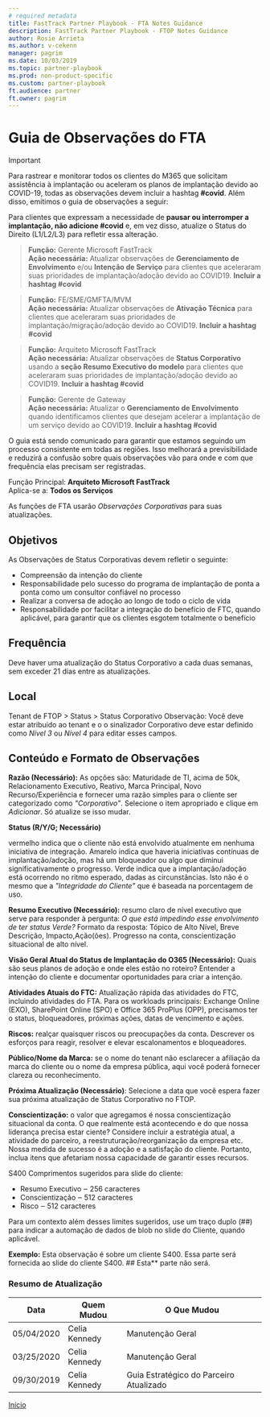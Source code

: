 ```yaml
---  
# required metadata  
title: FastTrack Partner Playbook - FTA Notes Guidance 
description: FastTrack Partner Playbook - FTOP Notes Guidance 
author: Rosie Arrieta
ms.author: v-cekenn
manager: pagrim
ms.date: 10/03/2019  
ms.topic: partner-playbook  
ms.prod: non-product-specific
ms.custom: partner-playbook  
ft.audience: partner
ft.owner: pagrim
--- 
```


# Guia de Observações do FTA

> [!IMPORTANT]
> Para rastrear e monitorar todos os clientes do M365 que solicitam assistência à implantação ou aceleram os planos de implantação devido ao COVID-19, todas as observações devem incluir a hashtag **#covid**. Além disso, emitimos o guia de observações a seguir:  
>
> Para clientes que expressam a necessidade de **pausar ou interromper a implantação, não adicione #covid** e, em vez disso, atualize o Status do Direito (L1/L2/L3) para refletir essa alteração.  

>**Função:** Gerente Microsoft FastTrack  
>**Ação necessária:** Atualizar observações de **Gerenciamento de Envolvimento** e/ou **Intenção de Serviço** para clientes que aceleraram suas prioridades de implantação/adoção devido ao COVID19. **Incluir a hashtag #covid**  

>**Função:** FE/SME/GMFTA/MVM  
>**Ação necessária:** Atualizar observações de **Ativação Técnica** para clientes que aceleraram suas prioridades de implantação/migração/adoção devido ao COVID19. **Incluir a hashtag #covid**  

>**Função:** Arquiteto Microsoft FastTrack  
>**Ação necessária:** Atualizar observações de **Status Corporativo** usando a **seção Resumo Executivo do modelo** para clientes que aceleraram suas prioridades de implantação/adoção devido ao COVID19. **Incluir a hashtag #covid**  

>**Função:** Gerente de Gateway  
>**Ação necessária:** Atualizar o **Gerenciamento de Envolvimento** quando identificamos clientes que desejam acelerar a implantação de um serviço devido ao COVID19. **Incluir a hashtag #covid**

O guia está sendo comunicado para garantir que estamos seguindo um processo consistente em todas as regiões. Isso melhorará a previsibilidade e reduzirá a confusão sobre quais observações vão para onde e com que frequência elas precisam ser registradas.

Função Principal: **Arquiteto Microsoft FastTrack**  
Aplica-se a: **Todos os Serviços**

As funções de FTA usarão *Observações Corporativas* para suas atualizações.

##  Objetivos

As Observações de Status Corporativas devem refletir o seguinte:

- Compreensão da intenção do cliente
- Responsabilidade pelo sucesso do programa de implantação de ponta a ponta como um consultor confiável no processo
- Realizar a conversa de adoção ao longo de todo o ciclo de vida
- Responsabilidade por facilitar a integração do benefício de FTC, quando aplicável, para garantir que os clientes esgotem totalmente o benefício

##  Frequência 

Deve haver uma atualização do Status Corporativo a cada duas semanas, sem exceder 21 dias entre as atualizações.

## Local

Tenant de FTOP > Status > Status Corporativo 
Observação: Você deve estar atribuído ao tenant e o o sinalizador Corporativo deve estar definido como *Nível 3* ou *Nível 4* para editar esses campos.

##  Conteúdo e Formato de Observações 

**Razão (Necessário):** As opções são: Maturidade de TI, acima de 50k, Relacionamento Executivo, Reativo, Marca Principal, Novo Recurso/Experiência e fornecer uma razão simples para o cliente ser categorizado como *"Corporativo"*. Selecione o item apropriado e clique em *Adicionar*. Só atualize se isso mudar.

**Status (R/Y/G; Necessário)** 

vermelho indica que o cliente não está envolvido atualmente em nenhuma iniciativa de integração. Amarelo indica que haveria iniciativas contínuas de implantação/adoção, mas há um bloqueador ou algo que diminui significativamente o progresso. Verde indica que a implantação/adoção está ocorrendo no ritmo esperado, dadas as circunstâncias. Isto não é o mesmo que a *"Integridade do Cliente"* que é baseada na porcentagem de uso.

**Resumo Executivo (Necessário):** resumo claro de nível executivo que serve para responder à pergunta: *O que está impedindo esse envolvimento de ter status Verde?* Formato da resposta: Tópico de Alto Nível, Breve Descrição, Impacto,Ação(ões). Progresso na conta, conscientização situacional de alto nível.

**Visão Geral Atual do Status de Implantação do O365 (Necessário):** Quais são seus planos de adoção e onde eles estão no roteiro? Entender a intenção do cliente e documentar oportunidades para criar a intenção.

**Atividades Atuais do FTC:** Atualização rápida das atividades do FTC, incluindo atividades do FTA. Para os workloads principais: Exchange Online (EXO), SharePoint Online (SPO) e Office 365 ProPlus (OPP), precisamos ter o status, bloqueadores, próximas ações, datas de vencimento e ações.

**Riscos:** realçar quaisquer riscos ou preocupações da conta. Descrever os esforços para reagir, resolver e elevar escalonamentos e bloqueadores.

**Público/Nome da Marca:** se o nome do tenant não esclarecer a afiliação da marca do cliente ou o nome da empresa pública, aqui você poderá fornecer clareza ou reconhecimento.

**Próxima Atualização (Necessário)**: Selecione a data que você espera fazer sua próxima atualização de Status Corporativo no FTOP.

**Conscientização:** o valor que agregamos é nossa conscientização situacional da conta. O que realmente está acontecendo e do que nossa liderança precisa estar ciente? Considere incluir a estratégia atual, a atividade do parceiro, a reestruturação/reorganização da empresa etc. Nossa medida de sucesso é a adoção e a satisfação do cliente. Portanto, inclua itens que afetariam nossa capacidade de garantir esses recursos.

S400 Comprimentos sugeridos para slide do cliente: 

- Resumo Executivo ‒ 256 caracteres
- Conscientização ‒ 512 caracteres
- Risco ‒ 512 caracteres

Para um contexto além desses limites sugeridos, use um traço duplo (##) para indicar a automação de dados de blob no slide do Cliente, quando aplicável. 

**Exemplo:** Esta observação é sobre um cliente S400. Essa parte será fornecida ao slide do cliente S400. ## Esta** parte não será.

###  Resumo de Atualização

|Data|Quem Mudou|O Que Mudou|
|---------|---------------|----------------------------|
|05/04/2020| Celia Kennedy|  Manutenção Geral|
|03/25/2020| Celia Kennedy| Manutenção Geral|
|09/30/2019| Celia Kennedy| Guia Estratégico do Parceiro Atualizado|

[Início](http://partner-docs.microsoft.com)
